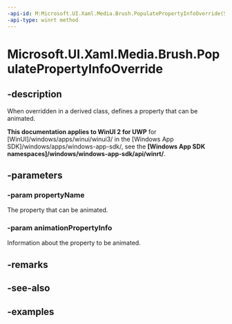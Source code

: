 ```yaml
---
-api-id: M:Microsoft.UI.Xaml.Media.Brush.PopulatePropertyInfoOverride(System.String,Microsoft.UI.Composition.AnimationPropertyInfo)
-api-type: winrt method
---
```


<!-- Method syntax.
virtual protected void Brush.PopulatePropertyInfoOverride(String propertyName, AnimationPropertyInfo animationPropertyInfo)
-->

# Microsoft.UI.Xaml.Media.Brush.PopulatePropertyInfoOverride

## -description

When overridden in a derived class, defines a property that can be animated.

**This documentation applies to WinUI 2 for UWP** for [WinUI]/windows/apps/winui/winui3/ in the [Windows App SDK]/windows/apps/windows-app-sdk/, see the **[Windows App SDK namespaces]/windows/windows-app-sdk/api/winrt/**.

## -parameters
### -param propertyName

The property that can be animated.

### -param animationPropertyInfo

Information about the property to be animated.

## -remarks

## -see-also

## -examples

